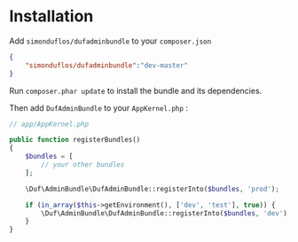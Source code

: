 # Installation

Add `simonduflos/dufadminbundle` to your `composer.json`

```json
{
	"simonduflos/dufadminbundle":"dev-master"
}
```

Run `composer.phar update` to install the bundle and its dependencies.

Then add `DufAdminBundle` to your `AppKernel.php` :

```php
// app/AppKernel.php

public function registerBundles()
{
	$bundles = [
		// your other bundles
	];

	\Duf\AdminBundle\DufAdminBundle::registerInto($bundles, 'prod');

    if (in_array($this->getEnvironment(), ['dev', 'test'], true)) {
        \Duf\AdminBundle\DufAdminBundle::registerInto($bundles, 'dev');
    }
}
```

